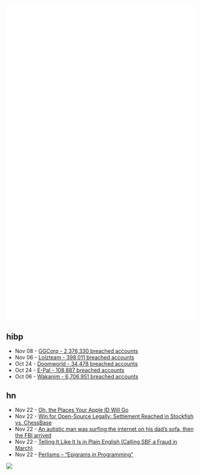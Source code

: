 ![Metrics](https://raw.githubusercontent.com/phixion/phixion/master/metrics.svg)

## hibp

<!--
for https://github.com/phixion/phixion/blob/main/.github/workflows/feeds.yml
-->
<!--START_SECTION:haveibeenpwnd-->
- Nov 08 - [GGCorp - 2,376,330 breached accounts](https://haveibeenpwned.com/PwnedWebsites#GGCorp)
- Nov 06 - [Lolzteam - 398,011 breached accounts](https://haveibeenpwned.com/PwnedWebsites#Lolzteam)
- Oct 24 - [Doomworld - 34,478 breached accounts](https://haveibeenpwned.com/PwnedWebsites#Doomworld)
- Oct 24 - [E-Pal - 108,887 breached accounts](https://haveibeenpwned.com/PwnedWebsites#EPal)
- Oct 06 - [Wakanim - 6,706,951 breached accounts](https://haveibeenpwned.com/PwnedWebsites#Wakanim)
<!--END_SECTION:haveibeenpwnd-->

## hn

<!--
for https://github.com/phixion/phixion/blob/main/.github/workflows/feeds.yml
-->
<!--START_SECTION:hn-->
- Nov 22 - [Oh, the Places Your Apple ID Will Go](https://pxlnv.com/blog/oh-the-places-your-apple-id-will-go/)
- Nov 22 - [Win for Open-Source Legally: Settlement Reached in Stockfish vs. ChessBase](https://lichess.org/blog/Y3u1mRAAACIApBVn/settlement-reached-in-stockfish-v-chessbase)
- Nov 22 - [An autistic man was surfing the internet on his dad’s sofa, then the FBI arrived](https://www.economist.com/1843/2022/11/21/an-autistic-man-was-surfing-the-internet-on-his-dads-sofa-then-the-fbi-turned-up)
- Nov 22 - [Telling It Like It Is in Plain English (Calling SBF a Fraud in March)](https://jeffreycarter.substack.com/p/telling-it-like-it-is)
- Nov 22 - [Perlisms – “Epigrams in Programming”](http://www.cs.yale.edu/homes/perlis-alan/quotes.html)
<!--END_SECTION:hn-->

<!--
for https://yhype.me
-->
![](https://hit.yhype.me/github/profile?user_id=13013670)
